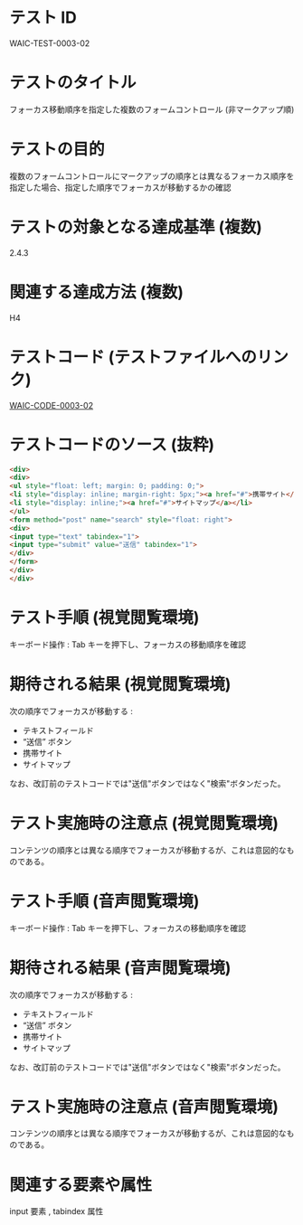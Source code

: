# テスト ID

WAIC-TEST-0003-02

# テストのタイトル

フォーカス移動順序を指定した複数のフォームコントロール (非マークアップ順)

# テストの目的

複数のフォームコントロールにマークアップの順序とは異なるフォーカス順序を指定した場合、指定した順序でフォーカスが移動するかの確認

# テストの対象となる達成基準 (複数)

2.4.3

# 関連する達成方法 (複数)

H4

# テストコード (テストファイルへのリンク)

[WAIC-CODE-0003-02](https://waic.github.io/as_test/WAIC-CODE/WAIC-CODE-0003-02.html)

# テストコードのソース (抜粋)

```html
<div>
<div>
<ul style="float: left; margin: 0; padding: 0;">
<li style="display: inline; margin-right: 5px;"><a href="#">携帯サイト</a></li>
<li style="display: inline;"><a href="#">サイトマップ</a></li>
</ul>
<form method="post" name="search" style="float: right">
<div>
<input type="text" tabindex="1">
<input type="submit" value="送信" tabindex="1">
</div>
</form>
</div>
</div>

```

# テスト手順 (視覚閲覧環境)

キーボード操作 : Tab キーを押下し、フォーカスの移動順序を確認

# 期待される結果 (視覚閲覧環境)

次の順序でフォーカスが移動する :

- テキストフィールド
- “送信” ボタン
- 携帯サイト
- サイトマップ

なお、改訂前のテストコードでは"送信"ボタンではなく"検索"ボタンだった。

# テスト実施時の注意点 (視覚閲覧環境)

コンテンツの順序とは異なる順序でフォーカスが移動するが、これは意図的なものである。

# テスト手順 (音声閲覧環境)

キーボード操作 : Tab キーを押下し、フォーカスの移動順序を確認

# 期待される結果 (音声閲覧環境)

次の順序でフォーカスが移動する :

- テキストフィールド
- “送信” ボタン
- 携帯サイト
- サイトマップ

なお、改訂前のテストコードでは"送信"ボタンではなく"検索"ボタンだった。

# テスト実施時の注意点 (音声閲覧環境)

コンテンツの順序とは異なる順序でフォーカスが移動するが、これは意図的なものである。

# 関連する要素や属性

input 要素 , tabindex 属性

